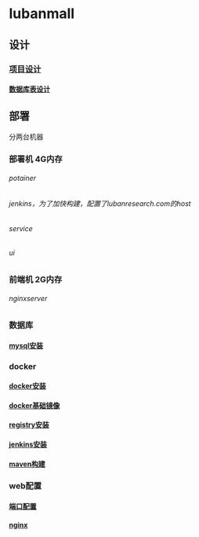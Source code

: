 # lubanmall
## 设计
### [项目设计](documents/design/index.md)
#### [数据库表设计](documents/design/dbdesign.md)
## 部署
分两台机器
### 部署机 4G内存
###### potainer
###### jenkins，为了加快构建，配置了lubanresearch.com的host
###### service
###### ui
### 前端机 2G内存
###### nginxserver
### 数据库
#### [mysql安装](documents/deploy/db/mysql.md)
### docker
#### [docker安装](documents/deploy/docker/docker.md)
#### [docker基础镜像](documents/deploy/docker/baseImage.md)
#### [registry安装](documents/deploy/docker/registry.md)
#### [jenkins安装](documents/deploy/docker/jenkins.md)
#### [maven构建](documents/deploy/docker/maven.md)
### web配置
#### [端口配置](documents/deploy/web/ports.md)
#### [nginx](documents/deploy/web/nginx.md)




